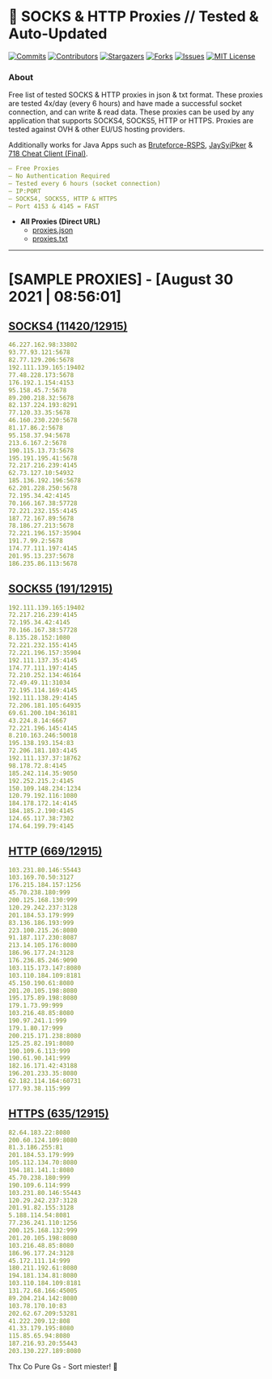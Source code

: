 <!-- MARKDOWN LINKS & IMAGES -->
<!-- https://www.markdownguide.org/basic-syntax/#reference-style-links -->
[contributors-shield]: https://img.shields.io/github/contributors/KaiBurton/free-proxies-autoupdated?style=for-the-badge
[contributors-url]: https://github.com/KaiBurton/free-proxies-autoupdated/graphs/contributors
[forks-shield]: https://img.shields.io/github/forks/KaiBurton/free-proxies-autoupdated?style=for-the-badge
[forks-url]: https://github.com/KaiBurton/free-proxies-autoupdated/network/members
[stars-shield]: https://img.shields.io/github/stars/KaiBurton/free-proxies-autoupdated?style=for-the-badge
[stars-url]: https://github.com/KaiBurton/free-proxies-autoupdated/stargazers
[issues-shield]: https://img.shields.io/github/issues/KaiBurton/free-proxies-autoupdated?style=for-the-badge
[issues-url]: https://github.com/KaiBurton/free-proxies-autoupdated/issues
[license-shield]: https://img.shields.io/github/license/KaiBurton/free-proxies-autoupdated?style=for-the-badge
[license-url]: https://github.com/KaiBurton/free-proxies-autoupdated/blob/main/LICENSE
[commit-shield]: https://img.shields.io/github/last-commit/KaiBurton/free-proxies-autoupdated?style=for-the-badge
[commit-url]: https://github.com/KaiBurton/free-proxies-autoupdated/commits/main

# 🎁 SOCKS & HTTP Proxies // Tested & Auto-Updated

[![Commits][commit-shield]][commit-url]
[![Contributors][contributors-shield]][contributors-url]
[![Stargazers][stars-shield]][stars-url]
[![Forks][forks-shield]][forks-url]
[![Issues][issues-shield]][issues-url]
[![MIT License][license-shield]][license-url]

### About
Free list of tested SOCKS & HTTP proxies in json & txt format. These proxies are tested 4x/day (every 6 hours) and have made a successful socket connection, and can write & read data. These proxies can be used by any application that supports SOCKS4, SOCKS5, HTTP or HTTPS. Proxies are tested against OVH & other EU/US hosting providers.

Additionally works for Java Apps such as [Bruteforce-RSPS](https://github.com/KaiBurton/Bruteforce-RSPS), [JaySyiPker](https://github.com/JayArrowz/JaySyiPker) & [718 Cheat Client (Final)](https://github.com/KaiBurton/718-Cheat-Client-Final). 

```yaml
— Free Proxies
— No Authentication Required
— Tested every 6 hours (socket connection)
— IP:PORT
— SOCKS4, SOCKS5, HTTP & HTTPS
— Port 4153 & 4145 = FAST
```

- **All Proxies (Direct URL)**
  - [proxies.json](https://raw.githubusercontent.com/KaiBurton/free-proxies-autoupdated/main/proxies.json)
  - [proxies.txt](https://raw.githubusercontent.com/KaiBurton/free-proxies-autoupdated/main/proxies.txt)

---

# [SAMPLE PROXIES] - [August 30 2021 | 08:56:01]

## [SOCKS4 (11420/12915)](https://raw.githubusercontent.com/KaiBurton/free-proxies-autoupdated/main/proxies-socks4.txt)
```yaml
46.227.162.98:33802
93.77.93.121:5678
82.77.129.206:5678
192.111.139.165:19402
77.48.228.173:5678
176.192.1.154:4153
95.158.45.7:5678
89.200.218.32:5678
82.137.224.193:8291
77.120.33.35:5678
46.160.230.220:5678
81.17.86.2:5678
95.158.37.94:5678
213.6.167.2:5678
190.115.13.73:5678
195.191.195.41:5678
72.217.216.239:4145
62.73.127.10:54932
185.136.192.196:5678
62.201.228.250:5678
72.195.34.42:4145
70.166.167.38:57728
72.221.232.155:4145
187.72.167.89:5678
78.186.27.213:5678
72.221.196.157:35904
191.7.99.2:5678
174.77.111.197:4145
201.95.13.237:5678
186.235.86.113:5678
```

## [SOCKS5 (191/12915)](https://raw.githubusercontent.com/KaiBurton/free-proxies-autoupdated/main/proxies-socks5.txt)
```yaml
192.111.139.165:19402
72.217.216.239:4145
72.195.34.42:4145
70.166.167.38:57728
8.135.28.152:1080
72.221.232.155:4145
72.221.196.157:35904
192.111.137.35:4145
174.77.111.197:4145
72.210.252.134:46164
72.49.49.11:31034
72.195.114.169:4145
192.111.138.29:4145
72.206.181.105:64935
69.61.200.104:36181
43.224.8.14:6667
72.221.196.145:4145
8.210.163.246:50018
195.138.193.154:83
72.206.181.103:4145
192.111.137.37:18762
98.178.72.8:4145
185.242.114.35:9050
192.252.215.2:4145
150.109.148.234:1234
120.79.192.116:1080
184.178.172.14:4145
184.185.2.190:4145
124.65.117.38:7302
174.64.199.79:4145
```

## [HTTP (669/12915)](https://raw.githubusercontent.com/KaiBurton/free-proxies-autoupdated/main/proxies-http.txt)
```yaml
103.231.80.146:55443
103.169.70.50:3127
176.215.184.157:1256
45.70.238.180:999
200.125.168.130:999
120.29.242.237:3128
201.184.53.179:999
83.136.186.193:999
223.100.215.26:8080
91.187.117.230:8087
213.14.105.176:8080
186.96.177.24:3128
176.236.85.246:9090
103.115.173.147:8080
103.110.184.109:8181
45.150.190.61:8080
201.20.105.198:8080
195.175.89.198:8080
179.1.73.99:999
103.216.48.85:8080
190.97.241.1:999
179.1.80.17:999
200.215.171.238:8080
125.25.82.191:8080
190.109.6.113:999
190.61.90.141:999
182.16.171.42:43188
196.201.233.35:8080
62.182.114.164:60731
177.93.38.115:999
```

## [HTTPS (635/12915)](https://raw.githubusercontent.com/KaiBurton/free-proxies-autoupdated/main/proxies-https.txt)
```yaml
82.64.183.22:8080
200.60.124.109:8080
81.3.186.255:81
201.184.53.179:999
105.112.134.70:8080
194.181.141.1:8080
45.70.238.180:999
190.109.6.114:999
103.231.80.146:55443
120.29.242.237:3128
201.91.82.155:3128
5.188.114.54:8081
77.236.241.110:1256
200.125.168.132:999
201.20.105.198:8080
103.216.48.85:8080
186.96.177.24:3128
45.172.111.14:999
180.211.192.61:8080
194.181.134.81:8080
103.110.184.109:8181
131.72.68.166:45005
89.204.214.142:8080
103.78.170.10:83
202.62.67.209:53281
41.222.209.12:808
41.33.179.195:8080
115.85.65.94:8080
187.216.93.20:55443
203.130.227.189:8080
```



Thx Co Pure Gs - Sort miester! 💟